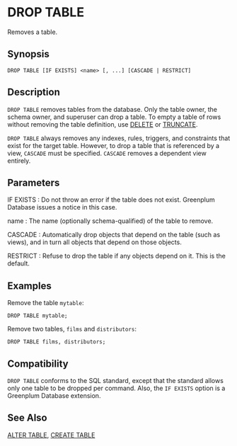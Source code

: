 # DROP TABLE

Removes a table.

## Synopsis

``` {#sql_command_synopsis}
DROP TABLE [IF EXISTS] <name> [, ...] [CASCADE | RESTRICT]
```

## Description

`DROP TABLE` removes tables from the database. Only the table owner, the schema owner, and superuser can drop a table. To empty a table of rows without removing the table definition, use [DELETE](/docs/sql-statements/sql-statement-delete.md) or [TRUNCATE](/docs/sql-statements/sql-statement-truncate.md).

`DROP TABLE` always removes any indexes, rules, triggers, and constraints that exist for the target table. However, to drop a table that is referenced by a view, `CASCADE` must be specified. `CASCADE` removes a dependent view entirely.

## Parameters

IF EXISTS
:   Do not throw an error if the table does not exist. Greenplum Database issues a notice in this case.

name
:   The name (optionally schema-qualified) of the table to remove.

CASCADE
:   Automatically drop objects that depend on the table (such as views), and in turn all objects that depend on those objects.

RESTRICT
:   Refuse to drop the table if any objects depend on it. This is the default.

## Examples

Remove the table `mytable`:

```
DROP TABLE mytable;
```

Remove two tables, `films` and `distributors`:

```
DROP TABLE films, distributors;
```

## Compatibility

`DROP TABLE` conforms to the SQL standard, except that the standard allows only one table to be dropped per command. Also, the `IF EXISTS` option is a Greenplum Database extension.

## See Also

[ALTER TABLE](/docs/sql-statements/sql-statement-alter-table.md), [CREATE TABLE](/docs/sql-statements/sql-statement-create-table.md)



